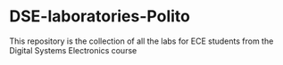 # DSE-laboratories-Polito
This repository is the collection of all the labs for ECE students from the Digital Systems Electronics course
